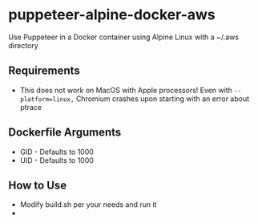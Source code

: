 # puppeteer-alpine-docker-aws
Use Puppeteer in a Docker container using Alpine Linux with a ~/.aws directory

## Requirements

- This does not work on MacOS with Apple processors! Even with `--platform=linux,` Chromium crashes upon starting with an error about ptrace

## Dockerfile Arguments

- GID - Defaults to 1000
- UID - Defaults to 1000

## How to Use

- Modify build.sh per your needs and run it
- 
